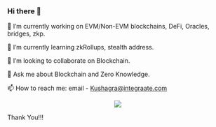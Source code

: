 ### Hi there 👋 

🔭 I’m currently working on EVM/Non-EVM blockchains, DeFi, Oracles, bridges, zkp. 

🌱 I’m currently learning zkRollups, stealth address. 

👯 I’m looking to collaborate on Blockchain.

💬 Ask me about Blockchain and Zero Knowledge.

📫 How to reach me: email - Kushagra@integraate.com

<!--
**kushagra2jindal/kushagra2jindal** is a ✨ _special_ ✨ repository because its `README.md` (this file) appears on your GitHub profile.



<p align="center"><img height="50%" width="auto" src ="https://github-readme-stats.vercel.app/api/top-langs/?username=kushagra2jindal&layout=compact&theme=darcula&bg_color=00000000&langs_count=6&hide=jupyter%20notebook,tex,css,php"></p>

-->

<p align="center" ><img src="https://github-readme-streak-stats.herokuapp.com/?user=kushagra2jindal&theme=highcontrast")></p>

Thank You!!!
